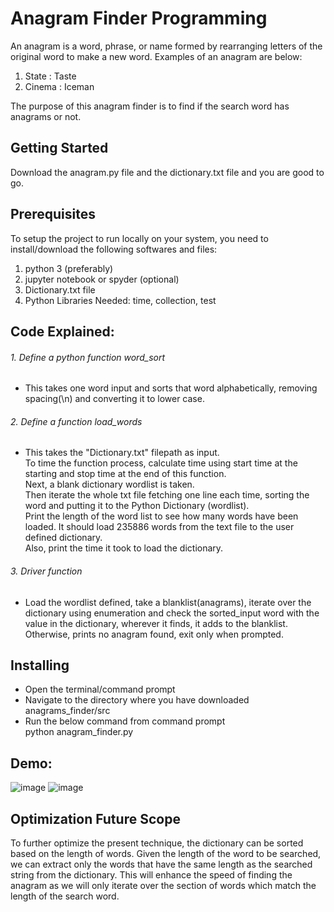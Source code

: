 # **Anagram Finder Programming**

An anagram is a word, phrase, or name formed by rearranging letters of the original word to make a new word. Examples of an anagram are below:

1. State : Taste
2. Cinema : Iceman

The purpose of this anagram finder is to find if the search word has anagrams or not.

## Getting Started

Download the anagram.py file and the dictionary.txt file and you are good to go.

## Prerequisites

To setup the project to run locally on your system, you need to install/download the following softwares and files:
1. python 3 (preferably)<br/>
2. jupyter notebook or spyder (optional)<br/>
3. Dictionary.txt file<br/>
4. Python Libraries Needed: time, collection, test <br/>

## Code Explained:
###### 1. Define a python function word_sort<br/>
- This takes one word input and sorts that word alphabetically, removing spacing(\n) and converting it to lower case.<br/>

###### 2. Define a function load_words<br/>
- This takes the "Dictionary.txt" filepath as input.<br/>
To time the function process, calculate time using start time at the starting and stop time at the end of this function.<br/>
Next, a blank dictionary wordlist is taken. <br/>
Then iterate the whole txt file fetching one line each time, sorting the word and putting it to the Python Dictionary (wordlist).<br/>
Print the length of the word list to see how many words have been loaded. It should load 235886 words from the text file to the user defined dictionary.<br/>
Also, print the time it took to load the dictionary.<br/>

###### 3. Driver function<br/>
- Load the wordlist defined, take a blanklist(anagrams), iterate over the dictionary using enumeration and check the sorted_input word with the
value in the dictionary, wherever it finds, it adds to the blanklist. Otherwise, prints no anagram found, exit only when prompted. <br/>

## Installing

- Open the terminal/command prompt
- Navigate to the directory where you have downloaded anagrams_finder/src
- Run the below command from command prompt<br/>
    python anagram_finder.py <br/>

## Demo:
![image](https://user-images.githubusercontent.com/66070119/92318733-3b96cd80-efd6-11ea-955c-0b705217bf6e.png)
![image](https://user-images.githubusercontent.com/66070119/92318810-2b332280-efd7-11ea-99c7-7ac39a7e4efc.png)

## Optimization Future Scope
To further optimize the present technique, the dictionary can be sorted based on the length of words. Given the length of the word to be searched, we can extract only the words that have the same length as the searched string from the dictionary. This will enhance the speed of finding the anagram as we will only iterate over the section of words which match the length of the search word.

